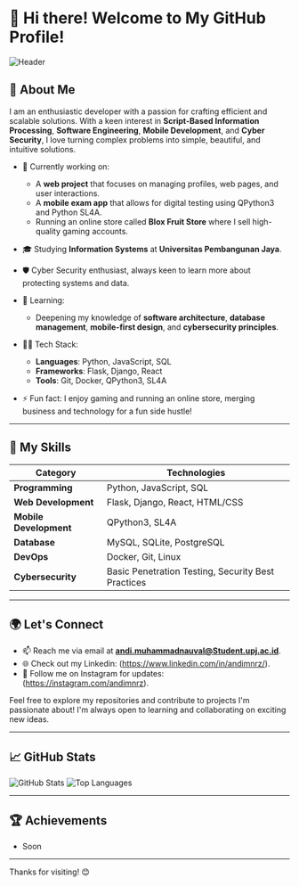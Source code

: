 # 👋 Hi there! Welcome to My GitHub Profile!

![Header](https://i.pinimg.com/736x/20/b9/30/20b930bf2eb9fabc176308501a7d1b9f.jpg) <!-- Ganti dengan URL banner kustom jika ada -->

## 🚀 About Me

I am an enthusiastic developer with a passion for crafting efficient and scalable solutions. With a keen interest in **Script-Based Information Processing**, **Software Engineering**, **Mobile Development**, and **Cyber Security**, I love turning complex problems into simple, beautiful, and intuitive solutions.

- 🔭 Currently working on: 
  - A **web project** that focuses on managing profiles, web pages, and user interactions.
  - A **mobile exam app** that allows for digital testing using QPython3 and Python SL4A.
  - Running an online store called **Blox Fruit Store** where I sell high-quality gaming accounts.

- 🎓 Studying **Information Systems** at **Universitas Pembangunan Jaya**.
- 🛡️ Cyber Security enthusiast, always keen to learn more about protecting systems and data.

- 🌱 Learning: 
  - Deepening my knowledge of **software architecture**, **database management**, **mobile-first design**, and **cybersecurity principles**.
  
- 🧑‍💻 Tech Stack: 
  - **Languages**: Python, JavaScript, SQL
  - **Frameworks**: Flask, Django, React
  - **Tools**: Git, Docker, QPython3, SL4A

- ⚡ Fun fact: I enjoy gaming and running an online store, merging business and technology for a fun side hustle!

---

## 🔧 My Skills

| Category           | Technologies                        |
|--------------------|-------------------------------------|
| **Programming**    | Python, JavaScript, SQL             |
| **Web Development**| Flask, Django, React, HTML/CSS      |
| **Mobile Development** | QPython3, SL4A                   |
| **Database**       | MySQL, SQLite, PostgreSQL           |
| **DevOps**         | Docker, Git, Linux                  |
| **Cybersecurity**  | Basic Penetration Testing, Security Best Practices |

---

## 🌍 Let's Connect

- 📫 Reach me via email at **andi.muhammadnauval@Student.upj.ac.id**.
- 🌐 Check out my Linkedin: (https://www.linkedin.com/in/andimnrz/).
- 💬 Follow me on Instagram for updates: (https://instagram.com/andimnrz).

Feel free to explore my repositories and contribute to projects I'm passionate about! I'm always open to learning and collaborating on exciting new ideas.

---

## 📈 GitHub Stats

![GitHub Stats](https://github-readme-stats.vercel.app/api?username=SummerFHD&show_icons=true&theme=radical)
![Top Languages](https://github-readme-stats.vercel.app/api/top-langs/?username=SummerFHD&layout=compact&theme=radical)

---

## 🏆 Achievements
- Soon 

---

Thanks for visiting! 😊
